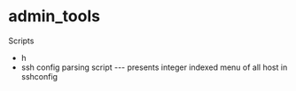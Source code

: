 admin_tools
============

Scripts

- h
-  ssh config parsing script
--- presents integer indexed menu of all host in sshconfig
